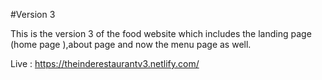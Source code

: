 #Version 3

This is the version 3 of the food website which includes the landing page (home page ),about page and now the menu page as well.

Live : https://theinderestaurantv3.netlify.com/